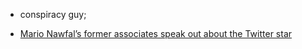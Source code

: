 - conspiracy guy; 

- [Mario Nawfal’s former associates speak out about the Twitter star](https://www.nbcnews.com/tech/tech-news/mario-nawfal-twitter-elon-musk-rise-allegations-rcna92132)
